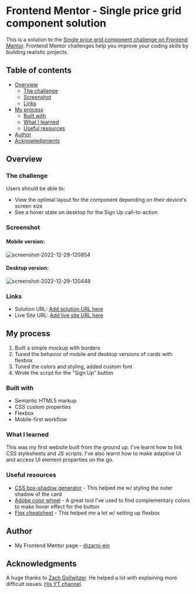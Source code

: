 # Frontend Mentor - Single price grid component solution

This is a solution to the [Single price grid component challenge on Frontend Mentor](https://www.frontendmentor.io/challenges/single-price-grid-component-5ce41129d0ff452fec5abbbc). Frontend Mentor challenges help you improve your coding skills by building realistic projects. 

## Table of contents

- [Overview](#overview)
  - [The challenge](#the-challenge)
  - [Screenshot](#screenshot)
  - [Links](#links)
- [My process](#my-process)
  - [Built with](#built-with)
  - [What I learned](#what-i-learned)
  - [Useful resources](#useful-resources)
- [Author](#author)
- [Acknowledgments](#acknowledgments)

## Overview

### The challenge

Users should be able to:

- View the optimal layout for the component depending on their device's screen size
- See a hover state on desktop for the Sign Up call-to-action

### Screenshot

#### Mobile version:

![screenshot-2022-12-29-120854](https://user-images.githubusercontent.com/99555654/209929692-337b48ea-2b20-436e-9f07-98bcc9ee7450.jpg)

#### Desktop version:

![screenshot-2022-12-29-120448](https://user-images.githubusercontent.com/99555654/209929721-4c8b7b54-2fce-4a0b-a109-c700c625a52c.jpg)

### Links

- Solution URL: [Add solution URL here](https://your-solution-url.com)
- Live Site URL: [Add live site URL here](https://your-live-site-url.com)

## My process

1) Built a simple mockup with borders
2) Tuned the behavior of mobile and desktop versions of cards with flexbox
3) Tuned the colors and styling, added custom font
4) Wrote the script for the "Sign Up" button

### Built with

- Semantic HTML5 markup
- CSS custom properties
- Flexbox
- Mobile-first workflow

### What I learned

This was my first website built from the ground up. I've learnt how to link CSS stylesheets and JS scripts. I've also learnt how to make adaptive UI and access UI element properties on the go.

### Useful resources

- [CSS box-shadow generator](https://cssgenerator.org/box-shadow-css-generator.html) - This helped me w/ styling the outer shadow of the card
- [Adobe color wheel](https://color.adobe.com/create/color-wheel) - A great tool I've used to find complementary colors to make hover effect for the button
- [Flex cheatsheet](https://yoksel.github.io/flex-cheatsheet/) - This helped me a lot w/ setting up flexbox

## Author

- My Frontend Mentor page - [@zarni-ein](https://www.frontendmentor.io/profile/zarni-ein)

## Acknowledgments

A huge thanks to [Zach Gollwitzer](https://www.zachgollwitzer.com/). He helped a lot with explaining more difficult issues. [His YT channel](https://www.youtube.com/c/ZachGollwitzer).
